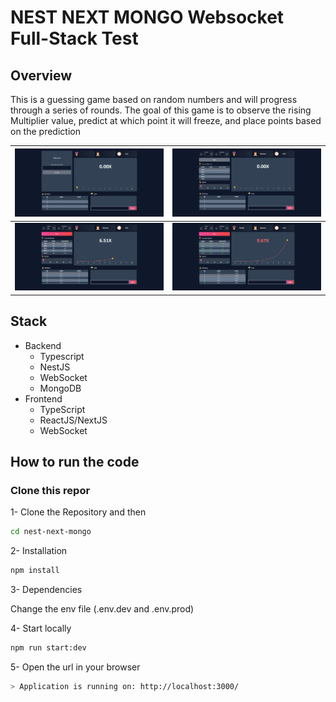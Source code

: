 # NEST NEXT MONGO Websocket Full-Stack Test

## Overview

This is a guessing game based on random numbers and will progress through a series of rounds. The goal of this game is to observe the rising Multiplier value, predict at which point it will freeze, and place points based on the prediction

|![img1](public/screenshots/img1.jpg) | ![img2](public/screenshots/img2.jpg)|
| ----------------------------------- | ----------------------------------- |
|![img3](public/screenshots/img3.jpg) | ![img4](public/screenshots/img4.jpg)|


## Stack

- Backend
  - Typescript
  - NestJS
  - WebSocket
  - MongoDB
- Frontend
  - TypeScript
  - ReactJS/NextJS
  - WebSocket

## How to run the code

### Clone this repor

1- Clone the Repository
and then

```bash
cd nest-next-mongo
```

2- Installation

```bash
npm install
```

3- Dependencies

Change the env file (.env.dev and .env.prod)

4- Start locally

```bash
npm run start:dev
```

5- Open the url in your browser

```bash
> Application is running on: http://localhost:3000/
```

